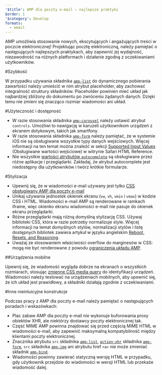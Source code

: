 ```yaml
---
'$title': AMP dla poczty e-mail — najlepsze praktyki
$order: 1
'$category': Develop
formats:
  - email
---
```


AMP umożliwia stosowanie nowych, ekscytujących i angażujących treści w poczcie elektronicznej! Projektując pocztę elektroniczną, należy pamiętać o następujących najlepszych praktykach, aby zapewnić jej wydajność, niezawodność na różnych platformach i działanie zgodną z oczekiwaniami użytkowników.

#Szybkość

W przypadku używania składnika [`amp-list`](../../../documentation/components/reference/amp-list.md?format=email) do dynamicznego pobierania zawartości należy umieścić w nim atrybut placeholder, aby zachować integralność struktury składników. Placeholder powinien mieć układ jak najbardziej zbliżony do dokumentu po zwróceniu żądanych danych. Dzięki temu nie zmieni się znacząco rozmiar wiadomości ani układ.

#Użyteczność i dostępność

- W razie stosowania składnika [`amp-carousel`](../../components/reference/amp-carousel-v0.1.md?format=email) należy ustawić atrybut `controls`. Umożliwi to nawigację w karuzeli użytkownikom urządzeń z ekranem dotykowym, takich jak smartfony.
- W razie stosowania składnika [`amp-form`](../../../documentation/components/reference/amp-form.md?format=email) należy pamiętać, że w systemie iOS nie są obsługiwane wszystkie typy danych wejściowych. Więcej informacji na ten temat można znaleźć w sekcji [Supported Input Values](https://developer.apple.com/library/archive/documentation/AppleApplications/Reference/SafariHTMLRef/Articles/InputTypes.html) (Obsługiwane wartości wejściowe) w witrynie Safari HTML Reference.
- Nie wszystkie [wartości atrybutów `autocomplete`](https://developer.mozilla.org/en-US/docs/Web/HTML/Attributes/autocomplete) są obsługiwane przez różne aplikacje i przeglądarki. Zakładaj, że atrybut autocomplete jest niedostępny dla użytkowników i twórz krótkie formularze.

#Stylizacja

- Upewnij się, że w wiadomości e-mail używany jest tylko [CSS obsługiwany AMP dla poczty e-mail](../learn/email-spec/amp-email-css.md?format=email)
- Unikaj używania jednostek okienek ekranu (`vw`, `vh`, `vmin` i `vmax`) w kodzie CSS i HTML. Wiadomości e-mail AMP są renderowane w ramkach iframe, więc okienko ekranu wiadomości e-mail nie pasuje do okienek ekranu przeglądarki.
- Różne przeglądarki mają różną domyślną stylizację CSS. Używaj biblioteki CSS, która w razie potrzeby normalizuje style. Więcej informacji na temat domyślnych stylów, normalizacji stylów i listę dostępnych bibliotek zawiera artykuł w języku angielskim [Reboot, Resets, and Reasoning](https://css-tricks.com/reboot-resets-reasoning/).
- Uważaj ze stosowaniem właściwości overflow do marginesów w CSS: mogą nie być renderowane z powodu [ograniczenia układu AMP](https://github.com/ampproject/amphtml/issues/13343#issuecomment-447380241).

##Urządzenia mobilne

Upewnij się, że wiadomość wygląda dobrze na ekranach o wszystkich rozmiarach, stosując [zmienne CSS media query](style_and_layout/control_layout.md?format=email) do identyfikacji urządzeń. Wiadomości należy testować na urządzeniach mobilnych, aby upewnić się, że ich układ jest prawidłowy, a składniki działają zgodnie z oczekiwaniami.

#Inne nieintuicyjne konstrukcje

Podczas pracy z AMP dla poczty e-mail należy pamiętać o następujących poradach i wskazówkach:

- Plac zabaw AMP dla poczty e-mail nie wykonuje buforowania proxy obiektów XHR, ale niektórzy dostawcy poczty elektronicznej tak.
- Część MIME AMP powinna znajdować się przed częścią MIME HTML w wiadomości e-mail, aby zapewnić maksymalną kompatybilność między klientami poczty elektronicznej.
- Znacznika atrybutu `src` składnika [`amp-list`](../../../documentation/components/reference/amp-list.md?format=email), [`action-xhr`](../../../documentation/components/reference/amp-form.md?format=email#action-xhr) składnika [`amp-form`](../../../documentation/components/reference/amp-form.md?format=email), `src` składnika [`amp-img`](../../../documentation/examples/documentation/amp-img.html?format=email) ani atrybutu href `<a>` nie może zmieniać składnik [`amp-bind`](../../../documentation/examples/documentation/amp-bind.html?format=email).
- Wiadomości powinny zawierać statyczną wersję HTML w przypadku, gdy użytkownik przejdzie do wiadomości w wersji HTML lub przekaże wiadomość dalej.

